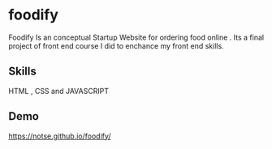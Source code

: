 # foodify
Foodify Is an conceptual Startup Website for ordering food online . Its a final project of front end course I did  to enchance my front end skills.

## Skills
HTML , CSS and JAVASCRIPT

## Demo
https://notse.github.io/foodify/
